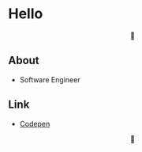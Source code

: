 # Hello
<p align="center">🍱<p/>

## About
- Software Engineer

## Link
- [Codepen](https://codepen.io/wasshoy)

<p align="center">🍱<p/>

